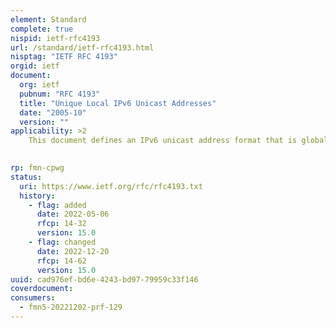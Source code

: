```yaml
---
element: Standard
complete: true
nispid: ietf-rfc4193
url: /standard/ietf-rfc4193.html
nisptag: "IETF RFC 4193"
orgid: ietf
document:
  org: ietf
  pubnum: "RFC 4193"
  title: "Unique Local IPv6 Unicast Addresses"
  date: "2005-10"
  version: ""
applicability: >2
    This document defines an IPv6 unicast address format that is globally unique and is intended for local communications, usually inside of a site. These addresses are not expected to be routable on the global Internet.

  
rp: fmn-cpwg
status:
  uri: https://www.ietf.org/rfc/rfc4193.txt
  history: 
    - flag: added
      date: 2022-05-06
      rfcp: 14-32
      version: 15.0
    - flag: changed
      date: 2022-12-20
      rfcp: 14-62
      version: 15.0
uuid: cad976ef-bd6e-4243-bd97-79959c33f146
coverdocument:
consumers:
  - fmn5-20221202-prf-129
---
```

